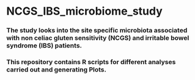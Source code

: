 # NCGS_IBS_microbiome_study
### The study looks into the site specific microbiota associated with non celiac gluten sensitivity (NCGS) and irritable bowel syndrome (IBS) patients.

### This repository contains R scripts for different analyses carried out and generating Plots.
